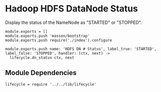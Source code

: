 
# Hadoop HDFS DataNode Status

Display the status of the NameNode as "STARTED" or "STOPPED".

    module.exports = []
    module.exports.push 'masson/bootstrap'
    module.exports.push require('./index').configure

    module.exports.push name: 'HDFS DN # Status', label_true: 'STARTED', label_false: 'STOPPED', handler: (ctx, next) ->
      lifecycle.dn_status ctx, next

## Module Dependencies

    lifecycle = require '../../lib/lifecycle'
